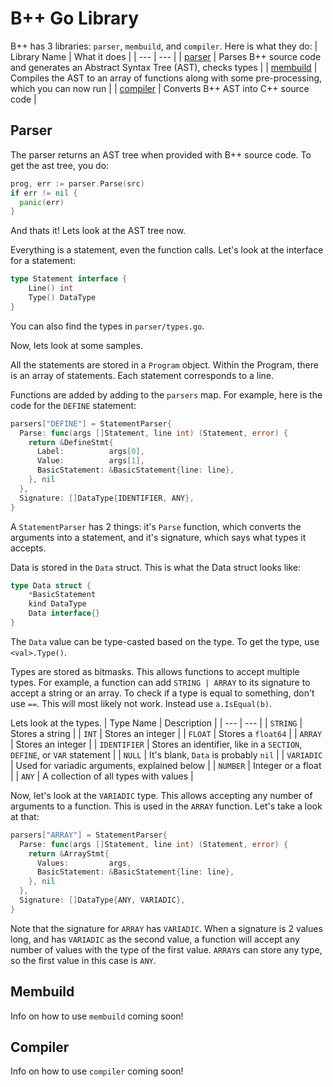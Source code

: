 # B++ Go Library
B++ has 3 libraries: `parser`, `membuild`, and `compiler`. Here is what they do:
| Library Name | What it does |
| --- | --- |
| [parser](#parser) | Parses B++ source code and generates an Abstract Syntax Tree (AST), checks types |
| [membuild](#membuild) | Compiles the AST to an array of functions along with some pre-processing, which you can now run |
| [compiler](#compiler) | Converts B++ AST into C++ source code  |

## Parser
The parser returns an AST tree when provided with B++ source code. To get the ast tree, you do:
```go
prog, err := parser.Parse(src)
if err != nil {
  panic(err)
}
```
And thats it! Lets look at the AST tree now.

Everything is a statement, even the function calls. Let's look at the interface for a statement:
```go
type Statement interface {
	Line() int
	Type() DataType
}
```
You can also find the types in `parser/types.go`.

Now, lets look at some samples. 

All the statements are stored in a `Program` object. Within the Program, there is an array of statements. Each statement corresponds to a line. 

Functions are added by adding to the `parsers` map. For example, here is the code for the `DEFINE` statement:
```go
parsers["DEFINE"] = StatementParser{
  Parse: func(args []Statement, line int) (Statement, error) {
    return &DefineStmt{
      Label:          args[0],
      Value:          args[1],
      BasicStatement: &BasicStatement{line: line},
    }, nil
  },
  Signature: []DataType{IDENTIFIER, ANY},
}
```
A `StatementParser` has 2 things: it's `Parse` function, which converts the arguments into a statement, and it's signature, which says what types it accepts. 

Data is stored in the `Data` struct. This is what the Data struct looks like:
```go
type Data struct {
	*BasicStatement
	kind DataType
	Data interface{}
}
```
The `Data` value can be type-casted based on the type. To get the type, use `<val>.Type()`. 

Types are stored as bitmasks. This allows functions to accept multiple types. For example, a function can add `STRING | ARRAY` to its signature to accept a string or an array. To check if a type is equal to something, don't use `==`. This will most likely not work. Instead use `a.IsEqual(b)`.

Lets look at the types.
| Type Name | Description |
| --- | --- |
| `STRING` | Stores a string |
| `INT` | Stores an integer |
| `FLOAT` | Stores a `float64` |
| `ARRAY` | Stores an integer |
| `IDENTIFIER` | Stores an identifier, like in a `SECTION`, `DEFINE`, or `VAR` statement |
| `NULL` | It's blank, `Data` is probably `nil` |
| `VARIADIC` | Used for variadic arguments, explained below |
| `NUMBER` | Integer or a float |
| `ANY` | A collection of all types with values |

Now, let's look at the `VARIADIC` type. This allows accepting any number of arguments to a function. This is used in the `ARRAY` function. Let's take a look at that:
```go
parsers["ARRAY"] = StatementParser{
  Parse: func(args []Statement, line int) (Statement, error) {
    return &ArrayStmt{
      Values:         args,
      BasicStatement: &BasicStatement{line: line},
    }, nil
  },
  Signature: []DataType{ANY, VARIADIC},
}
```
Note that the signature for `ARRAY` has `VARIADIC`. When a signature is 2 values long, and has `VARIADIC` as the second value, a function will accept any number of values with the type of the first value. `ARRAY`s can store any type, so the first value in this case is `ANY`.


## Membuild
Info on how to use `membuild` coming soon!

## Compiler
Info on how to use `compiler` coming soon!